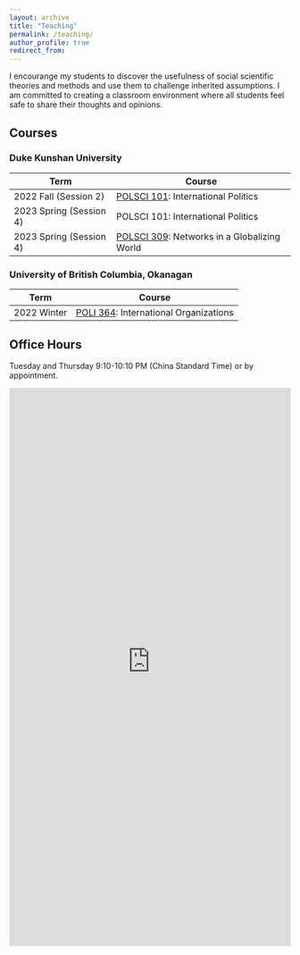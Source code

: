 ```yaml
---
layout: archive
title: "Teaching"
permalink: /teaching/
author_profile: true
redirect_from:
---
```


I encourange my students to discover the usefulness of social scientific theories and methods and use them to challenge inherited assumptions. I am committed to creating a classroom environment where all students feel safe to share their thoughts and opinions.

## Courses

### Duke Kunshan University

| Term | Course |
| --- |  --- | 
| 2022 Fall (Session 2) | [POLSCI 101](../teaching/polsci101_202202/): International Politics |
| 2023 Spring (Session 4) | POLSCI 101: International Politics |
| 2023 Spring (Session 4) | [POLSCI 309](../teaching/202304/): Networks in a Globalizing World |


### University of British Columbia, Okanagan

| Term | Course |
| --- |  --- | 
| 2022 Winter | [POLI 364](../teaching/202201/): International Organizations |
   



## Office Hours

Tuesday and Thursday 9:10-10:10 PM (China Standard Time) or by appointment.

<iframe src="https://takumishibaike.youcanbook.me/?noframe=true&skipHeaderFooter=true" id="ycbmiframetakumishibaike" style="width:100%;height:1000px;border:0px;background-color:transparent;" frameborder="0" allowtransparency="true"></iframe><script>window.addEventListener && window.addEventListener("message", function(event){if (event.origin === "https://takumishibaike.youcanbook.me"){document.getElementById("ycbmiframetakumishibaike").style.height = event.data + "px";}}, false);</script>
